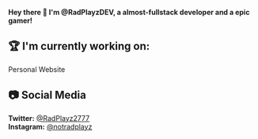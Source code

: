 **Hey there 👋 I'm @RadPlayzDEV, a almost-fullstack developer and a epic gamer!**

## 🏆 I'm currently working on:
Personal Website

## 📷 Social Media
**Twitter:** [@RadPlayz2777](https://twitter.com/@RadPlayz2777)\
**Instagram:** [@notradplayz](https://www.instagram.com/notradplayz)


<!---
RadPlayzDEV/RadPlayzDEV is a ✨ special ✨ repository because its `README.md` (this file) appears on your GitHub profile.
You can click the Preview link to take a look at your changes.
--->
